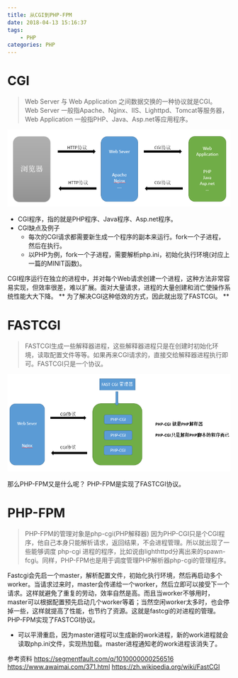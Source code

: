 ```yaml
---
title: 从CGI到PHP-FPM
date: 2018-04-13 15:16:37
tags:
    - PHP
categories: PHP
---
```

<!-- more -->
# CGI
>Web Server 与 Web Application 之间数据交换的一种协议就是CGI。
>Web Server 一般指Apache、Nginx、IIS、Lighttpd、Tomcat等服务器，
>Web Application 一般指PHP、Java、Asp.net等应用程序。

![](image/date/201804131604_477.png)

- CGI程序，指的就是PHP程序、Java程序、Asp.net程序。
- CGI缺点及例子
    + 每次的CGI请求都需要新生成一个程序的副本来运行。fork一个子进程，然后在执行。
    + 以PHP为例，fork一个子进程，需要解析php.ini，初始化执行环境(对应上一篇的MINIT函数)。

CGI程序运行在独立的进程中，并对每个Web请求创建一个进程，这种方法非常容易实现，但效率很差，难以扩展。面对大量请求，进程的大量创建和消亡使操作系统性能大大下降。
** 为了解决CGI这种低效的方式，因此就出现了FASTCGI。 **

# FASTCGI
>FASTCGI生成一些解释器进程，这些解释器进程只是在创建时初始化环境，读取配置文件等等。如果再来CGI请求的，直接交给解释器进程执行即可。FASTCGI只是一个协议。

![](image/date/201804131652_555.png)

那么PHP-FPM又是什么呢？ PHP-FPM是实现了FASTCGI协议。

# PHP-FPM
>PHP-FPM的管理对象是php-cgi(PHP解释器)
>因为PHP-CGI只是个CGI程序，他自己本身只能解析请求，返回结果，不会进程管理。所以就出现了一些能够调度 php-cgi 进程的程序，比如说由lighthttpd分离出来的spawn-fcgi。同样，PHP-FPM也是用于调度管理PHP解析器php-cgi的管理程序。

Fastcgi会先启一个master，解析配置文件，初始化执行环境，然后再启动多个worker。当请求过来时，master会传递给一个worker，然后立即可以接受下一个请求。这样就避免了重复的劳动，效率自然是高。而且当worker不够用时，master可以根据配置预先启动几个worker等着；当然空闲worker太多时，也会停掉一些，这样就提高了性能，也节约了资源。这就是fastcgi的对进程的管理。PHP-FPM实现了FASTCGI协议。

- 可以平滑重启，因为master进程可以生成新的work进程，新的work进程就会读取php.ini文件，实现热加载。master进程通知老的work进程该消失了。



参考资料
https://segmentfault.com/q/1010000000256516
https://www.awaimai.com/371.html
https://zh.wikipedia.org/wiki/FastCGI
